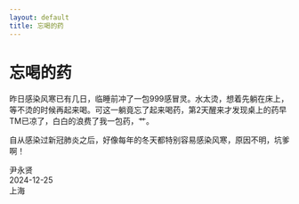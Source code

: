 ```yaml
---
layout: default
title: 忘喝的药
---
```


<link rel="stylesheet" href="../../Media/style/main.css">

# 忘喝的药

昨日感染风寒已有几日，临睡前冲了一包999感冒灵。水太烫，想着先躺在床上，等不烫的时候再起来喝。可这一躺竟忘了起来喝药，第2天醒来才发现桌上的药早TM已凉了，白白的浪费了我一包药，艹。

自从感染过新冠肺炎之后，好像每年的冬天都特别容易感染风寒，原因不明，坑爹啊！

<div class="datenote">
<span>尹永贤</span><br>
<span>2024-12-25</span><br>
<span>上海</span>
</div>

